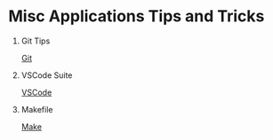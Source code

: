 # Misc Applications Tips and Tricks

1. Git Tips

   [Git](git.md)

2. VSCode Suite

   [VSCode](VSCodeTricks.md)

3. Makefile

   [Make](Makefile.md)